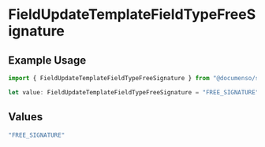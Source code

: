 # FieldUpdateTemplateFieldTypeFreeSignature

## Example Usage

```typescript
import { FieldUpdateTemplateFieldTypeFreeSignature } from "@documenso/sdk-typescript/models/operations";

let value: FieldUpdateTemplateFieldTypeFreeSignature = "FREE_SIGNATURE";
```

## Values

```typescript
"FREE_SIGNATURE"
```